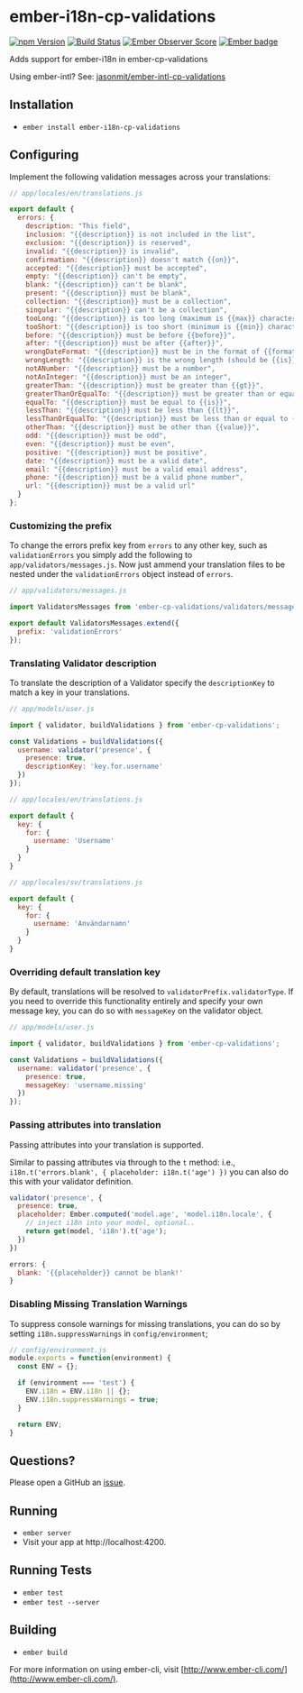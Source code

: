 # ember-i18n-cp-validations

[![npm Version][npm-badge]][npm]
[![Build Status][travis-badge]][travis]
[![Ember Observer Score](http://emberobserver.com/badges/ember-i18n-cp-validations.svg)](http://emberobserver.com/addons/ember-i18n-cp-validations)
[![Ember badge][ember-badge]][embadge]

Adds support for ember-i18n in ember-cp-validations

Using ember-intl?  See: [jasonmit/ember-intl-cp-validations](https://github.com/jasonmit/ember-intl-cp-validations)

## Installation

* `ember install ember-i18n-cp-validations`

## Configuring

Implement the following validation messages across your translations:

```js
// app/locales/en/translations.js

export default {
  errors: {
    description: "This field",
    inclusion: "{{description}} is not included in the list",
    exclusion: "{{description}} is reserved",
    invalid: "{{description}} is invalid",
    confirmation: "{{description}} doesn't match {{on}}",
    accepted: "{{description}} must be accepted",
    empty: "{{description}} can't be empty",
    blank: "{{description}} can't be blank",
    present: "{{description}} must be blank",
    collection: "{{description}} must be a collection",
    singular: "{{description}} can't be a collection",
    tooLong: "{{description}} is too long (maximum is {{max}} characters)",
    tooShort: "{{description}} is too short (minimum is {{min}} characters)",
    before: "{{description}} must be before {{before}}",
    after: "{{description}} must be after {{after}}",
    wrongDateFormat: "{{description}} must be in the format of {{format}}",
    wrongLength: "{{description}} is the wrong length (should be {{is}} characters)",
    notANumber: "{{description}} must be a number",
    notAnInteger: "{{description}} must be an integer",
    greaterThan: "{{description}} must be greater than {{gt}}",
    greaterThanOrEqualTo: "{{description}} must be greater than or equal to {{gte}}",
    equalTo: "{{description}} must be equal to {{is}}",
    lessThan: "{{description}} must be less than {{lt}}",
    lessThanOrEqualTo: "{{description}} must be less than or equal to {{lte}}",
    otherThan: "{{description}} must be other than {{value}}",
    odd: "{{description}} must be odd",
    even: "{{description}} must be even",
    positive: "{{description}} must be positive",
    date: "{{description}} must be a valid date",
    email: "{{description}} must be a valid email address",
    phone: "{{description}} must be a valid phone number",
    url: "{{description}} must be a valid url"
  }
};
```

### Customizing the prefix

To change the errors prefix key from `errors` to any other key, such as `validationErrors` you simply add the following to `app/validators/messages.js`.  Now just ammend your translation files to be nested under the `validationErrors` object instead of `errors`.

```js
// app/validators/messages.js

import ValidatorsMessages from 'ember-cp-validations/validators/messages';

export default ValidatorsMessages.extend({
  prefix: 'validationErrors'
});
```

### Translating Validator description

To translate the description of a Validator specify the `descriptionKey` to match a key in your translations.

```js
// app/models/user.js

import { validator, buildValidations } from 'ember-cp-validations';

const Validations = buildValidations({
  username: validator('presence', {
    presence: true,
    descriptionKey: 'key.for.username'
  })
});
```

```js
// app/locales/en/translations.js

export default {
  key: {
    for: {
      username: 'Username'
    }
  }
}

// app/locales/sv/translations.js

export default {
  key: {
    for: {
      username: 'Användarnamn'
    }
  }
}
```

### Overriding default translation key

By default, translations will be resolved to `validatorPrefix.validatorType`.  If you need to override this functionality entirely and specify your own message key, you can do so with `messageKey` on the validator object.

```js
// app/models/user.js

import { validator, buildValidations } from 'ember-cp-validations';

const Validations = buildValidations({
  username: validator('presence', {
    presence: true,
    messageKey: 'username.missing'
  })
});
```

### Passing attributes into translation

Passing attributes into your translation is supported.

Similar to passing attributes via through to the `t` method: i.e., `i18n.t('errors.blank', { placeholder: i18n.t('age') })` you can also do this with your validator definition.

```js
validator('presence', {
  presence: true,
  placeholder: Ember.computed('model.age', 'model.i18n.locale', {
    // inject i18n into your model, optional..
    return get(model, 'i18n').t('age');
  })
})
```

```js
errors: {
  blank: '{{placeholder}} cannot be blank!'
}
```

### Disabling Missing Translation Warnings

To suppress console warnings for missing translations, you can do so by setting `i18n.suppressWarnings` in `config/environment`;

```js
// config/environment.js
module.exports = function(environment) {
  const ENV = {};

  if (environment === 'test') {
    ENV.i18n = ENV.i18n || {};
    ENV.i18n.suppressWarnings = true;
  }

  return ENV;
}
```

## Questions?

Please open a GitHub an [issue](https://www.github.com/jasonmit/ember-i18n-cp-validations/issues).

## Running

* `ember server`
* Visit your app at http://localhost:4200.

## Running Tests

* `ember test`
* `ember test --server`

## Building

* `ember build`

For more information on using ember-cli, visit [http://www.ember-cli.com/](http://www.ember-cli.com/).

[npm]: https://www.npmjs.org/package/ember-i18n-cp-validations
[npm-badge]: https://img.shields.io/npm/v/ember-i18n-cp-validations.svg?style=flat-square
[travis]: https://travis-ci.org/jasonmit/ember-i18n-cp-validations
[travis-badge]: https://img.shields.io/travis/jasonmit/ember-i18n-cp-validations/master.svg?style=flat-square
[embadge]: http://embadge.io/
[ember-badge]: http://embadge.io/v1/badge.svg?start=1.13.0
